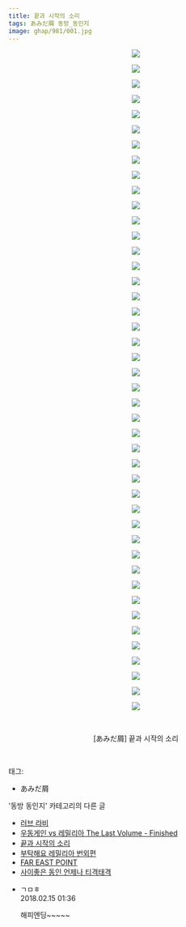 ```yaml
---
title: 끝과 시작의 소리
tags: あみだ屑 동방_동인지
image: ghap/981/001.jpg
---
```

<div class="article">
<p style="text-align: center; clear: none; float: none;"><img src="{{ site.nasurl }}/ghap/981/001.jpg"/></p>
<p style="text-align: center; clear: none; float: none;"><img src="{{ site.nasurl }}/ghap/981/002.jpg"/></p>
<p style="text-align: center; clear: none; float: none;"><img src="{{ site.nasurl }}/ghap/981/003.jpg"/></p>
<p style="text-align: center; clear: none; float: none;"><img src="{{ site.nasurl }}/ghap/981/004.jpg"/></p>
<p style="text-align: center; clear: none; float: none;"><img src="{{ site.nasurl }}/ghap/981/005.jpg"/></p>
<p style="text-align: center; clear: none; float: none;"><img src="{{ site.nasurl }}/ghap/981/006.jpg"/></p>
<p style="text-align: center; clear: none; float: none;"><img src="{{ site.nasurl }}/ghap/981/007.jpg"/></p>
<p style="text-align: center; clear: none; float: none;"><img src="{{ site.nasurl }}/ghap/981/008.jpg"/></p>
<p style="text-align: center; clear: none; float: none;"><img src="{{ site.nasurl }}/ghap/981/009.jpg"/></p>
<p style="text-align: center; clear: none; float: none;"><img src="{{ site.nasurl }}/ghap/981/010.jpg"/></p>
<p style="text-align: center; clear: none; float: none;"><img src="{{ site.nasurl }}/ghap/981/011.jpg"/></p>
<p style="text-align: center; clear: none; float: none;"><img src="{{ site.nasurl }}/ghap/981/012.jpg"/></p>
<p style="text-align: center; clear: none; float: none;"><img src="{{ site.nasurl }}/ghap/981/013.jpg"/></p>
<p style="text-align: center; clear: none; float: none;"><img src="{{ site.nasurl }}/ghap/981/014.jpg"/></p>
<p style="text-align: center; clear: none; float: none;"><img src="{{ site.nasurl }}/ghap/981/015.jpg"/></p>
<p style="text-align: center; clear: none; float: none;"><img src="{{ site.nasurl }}/ghap/981/016.jpg"/></p>
<p style="text-align: center; clear: none; float: none;"><img src="{{ site.nasurl }}/ghap/981/017.jpg"/></p>
<p style="text-align: center; clear: none; float: none;"><img src="{{ site.nasurl }}/ghap/981/018.jpg"/></p>
<p style="text-align: center; clear: none; float: none;"><img src="{{ site.nasurl }}/ghap/981/019.jpg"/></p>
<p style="text-align: center; clear: none; float: none;"><img src="{{ site.nasurl }}/ghap/981/020.jpg"/></p>
<p style="text-align: center; clear: none; float: none;"><img src="{{ site.nasurl }}/ghap/981/021.jpg"/></p>
<p style="text-align: center; clear: none; float: none;"><img src="{{ site.nasurl }}/ghap/981/022.jpg"/></p>
<p style="text-align: center; clear: none; float: none;"><img src="{{ site.nasurl }}/ghap/981/023.jpg"/></p>
<p style="text-align: center; clear: none; float: none;"><img src="{{ site.nasurl }}/ghap/981/024.jpg"/></p>
<p style="text-align: center; clear: none; float: none;"><img src="{{ site.nasurl }}/ghap/981/025.jpg"/></p>
<p style="text-align: center; clear: none; float: none;"><img src="{{ site.nasurl }}/ghap/981/026.jpg"/></p>
<p style="text-align: center; clear: none; float: none;"><img src="{{ site.nasurl }}/ghap/981/027.jpg"/></p>
<p style="text-align: center; clear: none; float: none;"><img src="{{ site.nasurl }}/ghap/981/028.jpg"/></p>
<p style="text-align: center; clear: none; float: none;"><img src="{{ site.nasurl }}/ghap/981/029.jpg"/></p>
<p style="text-align: center; clear: none; float: none;"><img src="{{ site.nasurl }}/ghap/981/030.jpg"/></p>
<p style="text-align: center; clear: none; float: none;"><img src="{{ site.nasurl }}/ghap/981/031.jpg"/></p>
<p style="text-align: center; clear: none; float: none;"><img src="{{ site.nasurl }}/ghap/981/032.jpg"/></p>
<p style="text-align: center; clear: none; float: none;"><img src="{{ site.nasurl }}/ghap/981/033.jpg"/></p>
<p style="text-align: center; clear: none; float: none;"><img src="{{ site.nasurl }}/ghap/981/034.jpg"/></p>
<p style="text-align: center; clear: none; float: none;"><img src="{{ site.nasurl }}/ghap/981/035.jpg"/></p>
<p style="text-align: center; clear: none; float: none;"><img src="{{ site.nasurl }}/ghap/981/036.jpg"/></p>
<p style="text-align: center; clear: none; float: none;"><img src="{{ site.nasurl }}/ghap/981/037.jpg"/></p>
<p style="text-align: center; clear: none; float: none;"><img src="{{ site.nasurl }}/ghap/981/038.jpg"/></p>
<p style="text-align: center; clear: none; float: none;"><img src="{{ site.nasurl }}/ghap/981/039.jpg"/></p>
<p style="text-align: center; clear: none; float: none;"><img src="{{ site.nasurl }}/ghap/981/040.jpg"/></p>
<p style="text-align: center; clear: none; float: none;"><img src="{{ site.nasurl }}/ghap/981/041.jpg"/></p>
<p style="text-align: center; clear: none; float: none;"><img src="{{ site.nasurl }}/ghap/981/042.jpg"/></p>
<p style="text-align: center; clear: none; float: none;"><img src="{{ site.nasurl }}/ghap/981/043.jpg"/></p>
<p style="text-align: center; clear: none; float: none;"><img src="{{ site.nasurl }}/ghap/981/044.jpg"/></p>
<p style="text-align: center; clear: none; float: none;"><br/></p>
<p style="text-align: center; clear: none; float: none;">[あみだ屑] 끝과 시작의 소리</p>
<p><br/></p>
</div><div class="tagTrail">
<p>태그: </p>
<ul>
<li>あみだ屑</li>
</ul>
</div><div class="another">
<p>'동방 동인지' 카테고리의 다른 글</p>
<ul>
<li><a href="/2016-07-21-ghap_983">러브 라비</a></li>
<li><a href="/2016-07-21-ghap_982">우동게인 vs 레밀리아 The Last Volume - Finished</a></li>
<li><a href="/2016-07-21-ghap_981">끝과 시작의 소리</a></li>
<li><a href="/2016-07-21-ghap_978">부탁해요 레밀리아 번외편</a></li>
<li><a href="/2016-07-21-ghap_977">FAR EAST POINT</a></li>
<li><a href="/2016-07-21-ghap_976">사이좋은 동인 언제나 티격태격</a></li>
</ul>
</div><div class="cb_module cb_fluid">
<div class="cb_wrt cb_profile">
<div class="comment">
<ul>
<li class="cb_thumb_off" id="comment15199899">
<div class="cb_comment_area">
<div class="cb_info_area">
<div class="cb_section">
<span class="cb_nick_name">ㄱㅁㅎ</span>
</div>
<div class="cb_section">
<span class="cb_date">2018.02.15 01:36 </span>
</div>
</div>
<div class="cb_dsc_comment">
<p class="cb_dsc">
											해피엔딩~~~~~
										</p>
</div>
</div></li>
</ul>
</div>
</div><!-- commentList close -->
</div>
